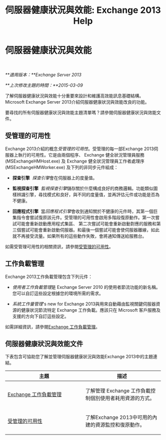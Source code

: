 ﻿---
title: '伺服器健康狀況與效能: Exchange 2013 Help'
TOCTitle: 伺服器健康狀況與效能
ms:assetid: 9d1fdec8-8273-4c71-88f1-b4edfd542c4f
ms:mtpsurl: https://technet.microsoft.com/zh-tw/library/JJ150551(v=EXCHG.150)
ms:contentKeyID: 50473848
ms.date: 05/21/2018
mtps_version: v=EXCHG.150
ms.translationtype: MT
---

# 伺服器健康狀況與效能

 

_**適用版本：**Exchange Server 2013_

_**上次修改主題的時間：**2015-03-09_

了解伺服器健康狀況與效能十分重要來設計和維護高效能訊息基礎結構。Microsoft Exchange Server 2013介紹伺服器健康狀況與效能改良的功能。

要尋找的所有伺服器健康狀況與效能主題清單嗎？請參閱伺服器健康狀況與效能文件。

## 受管理的可用性

Exchange 2013介紹的概念*受管理的可用性*。受管理的每一部Exchange 2013伺服器上執行的可用性。它是由兩個程序、 Exchange 健全狀況管理員服務 (MSExchangeHMHost.exe) 及 Exchange 健全狀況管理員工作者處理序 (MSExchangeHMWorker.exe) 及下列的非同步元件組成：

  - **探查引擎**  *探查引擎*會在伺服器上的度量值。

  - **監視探查引擎**  *監視探查引擎*儲存關於什麼構成良好的商務邏輯。功能類似圖樣辨識引擎，尋找模式和良好，與不同的度量值，並再評估元件或功能是否為不健康。

  - **回應程式引擎**  當*回應程式引擎*會收到通知關於不健康的元件時，其第一個巨集指令會嘗試復原該元件。受管理的可用性會啟用多階段復原動作。第一次嘗試可能會重新啟動應用程式集區、 第二次嘗試可能會重新啟動對應的服務和第三個嘗試可能會重新啟動伺服器。和最後一個嘗試可能會使伺服器離線，如此就不再接受流量。如果所有的這些動作失敗，會將通知傳送給服務台。

如需受管理可用性的相關資訊，請參閱[受管理的可用性](managed-availability-exchange-2013-help.md)。

## 工作負載管理

Exchange 2013工作負載管理包含下列元件：

  - *使用者工作負載管理*是 Exchange Server 2010 的使用者節流功能的新名稱。您可以自訂這些設定根據您的環境所需的需求。

  - *系統工作量管理*'s new for Exchange 2013與用來自動藉由監視關鍵伺服器資源的健康狀況節流特定 Exchange 工作負載。應該只在 Microsoft 客戶服務及支援的方向下自訂這些設定。

如需詳細資訊，請參閱[Exchange 工作負載管理](exchange-workload-management-exchange-2013-help.md)。

## 伺服器健康狀況與效能文件

下表包含可協助您了解並管理伺服器健康狀況與效能Exchange 2013中的主題連結。


<table>
<colgroup>
<col style="width: 50%" />
<col style="width: 50%" />
</colgroup>
<thead>
<tr class="header">
<th>主題</th>
<th>描述</th>
</tr>
</thead>
<tbody>
<tr class="odd">
<td><p><a href="exchange-workload-management-exchange-2013-help.md">Exchange 工作負載管理</a></p></td>
<td><p>了解管理 Exchange 工作負載控制個別使用者耗用資源的方式。</p></td>
</tr>
<tr class="even">
<td><p><a href="managed-availability-exchange-2013-help.md">受管理的可用性</a></p></td>
<td><p>了解Exchange 2013中可用的內建的資源監控和復原動作。</p></td>
</tr>
</tbody>
</table>

